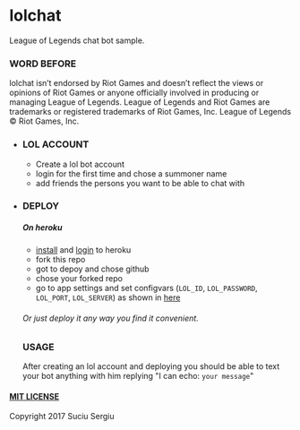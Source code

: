 # lolchat
League of Legends chat bot sample.

### WORD BEFORE
lolchat isn’t endorsed by Riot Games and doesn’t reflect the views or opinions of Riot Games or anyone officially involved in producing or managing League of Legends. League of Legends and Riot Games are trademarks or registered trademarks of Riot Games, Inc. League of Legends © Riot Games, Inc.
* ### LOL ACCOUNT
  * Create a lol bot account
  * login for the first time and chose a summoner name
  * add friends the persons you want to be able to chat with

* ### DEPLOY
    ##### On heroku
    * [install](https://devcenter.heroku.com/articles/heroku-cli) and [login](https://dashboard.heroku.com/apps) to heroku
    * fork this repo
    * got to depoy and chose github
    * chose your forked repo
    * go to app settings and set configvars (`LOL_ID`, `LOL_PASSWORD`, `LOL_PORT`, `LOL_SERVER`) as shown in [here](http://forums.euw.leagueoflegends.com/board/showthread.php?t=613311)
    
    ###### Or just deploy it any way you find it convenient.
    
    ###  USAGE
    After creating an lol account and deploying you should be able to text your bot
    anything with him replying "I can echo: `your message`"




#### [MIT LICENSE](https://opensource.org/licenses/MIT) 
Copyright 2017 Suciu Sergiu
